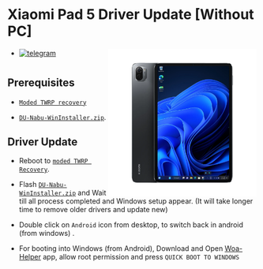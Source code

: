 # Xiaomi Pad 5 Driver Update [Without PC]
<img align="right" src="nabu.png" width="300" alt="Windows 11 Running On A Xiaomi Pad 5">

- [![telegram](https://img.shields.io/badge/chat-telegram-brightgreen.svg?logo=telegram&style=flat-square)](https://t.me/WinInstaller)
#

## Prerequisites
- [`Moded TWRP recovery`](https://github.com/Kumar-Jy/Windows-in-NABU-Without-PC/releases/tag/Moded-TWRP-Recovery)
  
- [`DU-Nabu-WinInstaller.zip`](https://github.com/Kumar-Jy/Windows-in-NABU-Without-PC/releases/tag/NabuDriverUpdater).
  

## Driver Update

- Reboot to [`moded TWRP Recovery`](https://github.com/Kumar-Jy/Windows-in-NABU-Without-PC/releases/tag/Moded-TWRP-Recovery).
  
- Flash [`DU-Nabu-WinInstaller.zip`](https://github.com/Kumar-Jy/Windows-in-NABU-Without-PC/releases/tag/NabuDriverUpdater) and Wait till all process completed and Windows setup appear. (It will take longer time to remove older drivers and update new)
  
- Double click on `Android` icon from desktop, to switch back in android (from windows) .

- For booting into Windows (from Android), Download and Open [Woa-Helper](https://github.com/Marius586/WoA-Helper-update/releases/tag/WOA) app, allow root permission and press `QUICK BOOT TO WINDOWS`
#
